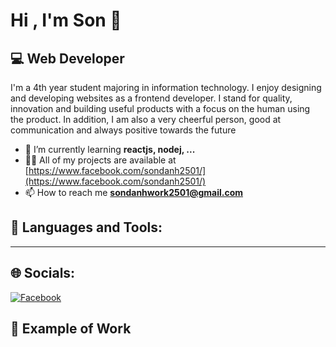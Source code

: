 # Hi , I'm Son 👋
## 💻 Web Developer
I'm a 4th year student majoring in information technology. I enjoy designing and developing websites as a frontend developer. I stand for quality, innovation and building useful products with a focus on the human using the product. In addition, I am also a very cheerful person, good at communication and always positive towards the future
- 🌱 I’m currently learning **reactjs, nodej, ...**
- 👨‍💻 All of my projects are available at [https://www.facebook.com/sondanh2501/](https://www.facebook.com/sondanh2501/)
- 📫 How to reach me **sondanhwork2501@gmail.com**
## 🧰 Languages and Tools:
---
## 🌐 Socials:
[![Facebook](https://img.shields.io/badge/Facebook-%231877F2.svg?logo=Facebook&logoColor=white)](https://facebook.com/https://www.facebook.com/sondanh2501/) 
## 💪 Example of Work
